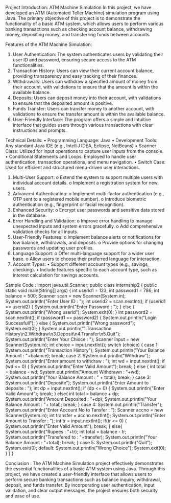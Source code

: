  

Project Introduction: ATM Machine Simulation
In this project, we have developed an ATM (Automated Teller Machine) simulation program using Java. 
The primary objective of this project is to demonstrate the functionality of a basic ATM system, which allows users to perform various banking transactions such as 
checking account balance, withdrawing money, depositing money, and transferring funds between accounts.

Features of the ATM Machine Simulation:
1.	User Authentication: The system authenticates users by validating their user ID and password, ensuring secure access to the ATM functionalities.
2.	Transaction History: Users can view their current account balance, providing transparency and easy tracking of their finances.
3.	Withdrawals: Users can withdraw a specified amount of money from their account, with validations to ensure that the amount is within the available balance.
4.	Deposits: Users can deposit money into their account, with validations to ensure that the deposited amount is positive.
5.	Funds Transfer: Users can transfer money to another account, with validations to ensure the transfer amount is within the available balance.
6.	User-Friendly Interface: The program offers a simple and intuitive interface that guides users through various transactions with clear instructions and prompts.

Technical Details:
•	Programming Language: Java
•	Development Tools: Any standard Java IDE (e.g., IntelliJ IDEA, Eclipse, NetBeans)
•	Scanner Class: Utilized for input operations to capture user inputs from the console.
•	Conditional Statements and Loops: Employed to handle user authentication, transaction operations, and menu navigation.
•	Switch Case: Used for efficient and structured menu-driven user interactions.

1.	Multi-User Support:
o	Extend the system to support multiple users with individual account details.
o	Implement a registration system for new users.
2.	Advanced Authentication:
o	Implement multi-factor authentication (e.g., OTP sent to a registered mobile number).
o	Introduce biometric authentication (e.g., fingerprint or facial recognition).
3.	Enhanced Security:
o	Encrypt user passwords and sensitive data stored in the database.
4.	Error Handling and Validation:
o	Improve error handling to manage unexpected inputs and system errors gracefully.
o	Add comprehensive validation checks for all inputs.
5.	User-Friendly Features:
o	Implement balance alerts or notifications for low balance, withdrawals, and deposits.
o	Provide options for changing passwords and updating user profiles.
6.	Language Support:
o	Offer multi-language support for a wider user base.
o	Allow users to choose their preferred language for interaction.
7.	 Account Types:
•	Support different account types (e.g., savings, checking).
•	Include features specific to each account type, such as interest calculation for savings accounts.

Sample Code :
import java.util.Scanner;
public class internship2 {
    public static void main(String[] args) {
        int userid1 = 123;
        int password1 = 786;
        int balance = 500;
        Scanner scan = new Scanner(System.in);
        System.out.println("Enter User ID : ");
        int userid2 = scan.nextInt();
        if (userid1 == userid2) {
            System.out.println("Enter Password : ");
        } else {
            System.out.println("Wrong userid");
            System.exit(0);
        }
        int password2 = scan.nextInt();
        if (password1 == password2) {
            System.out.println("Login Successfull");
        } else {
            System.out.println("Wrong password");
            System.exit(0);
        }
        System.out.println("1.Transaction History\n2.Withdraw\n3.Deposit\n4.Transfer\n5.Quit");
        System.out.println("Enter Your Chioce : ");
        Scanner input = new Scanner(System.in);
        int choice = input.nextInt();
        switch (choice) {
            case 1:
                System.out.println("Transaction History");
                System.out.println("Your Balance Amount : "+balance);
                break;
            case 2:
                System.out.println("Withdraw");
                System.out.println("Enter amount to withdraw : ");
                int wd = input.nextInt();
                if (wd <= 0) {
                    System.out.println("Enter Valid Amount");
                    break;
                } else {
                    int total = balance - wd;
                    System.out.println("Amount Withdrawn : "+wd);
                    System.out.println("Your Balance Amount : " + total);
                    break;
                }
            case 3:
                System.out.println("Deposite");
                System.out.println("Enter Amount to deposite : ");
                int dp = input.nextInt();
                if (dp <= 0)
                {
                    System.out.println("Enter Valid Amount");
                    break;
                }
                else{
                    int total = balance + dp;
                    System.out.println("Amount Deposited : "+dp);
                    System.out.println("Your Balance Amount : "+ total);
                    break;
                }
            case 4:
                System.out.println("Transfer");
                System.out.println("Enter Account No to Tansfer : ");
                Scanner accno = new Scanner(System.in);
                int transfer = accno.nextInt();
                System.out.println("Enter Amount to Transfer : ");
                int tr = input.nextInt();
                if(tr <= 0)
                {
                    System.out.println("Enter Valid Amount");
                    break;
                }
                else{
                    System.out.println("Rupees : "+tr);
                    int total = balance - tr;
                    System.out.println("Transfered to : "+transfer);
                    System.out.println("Your Balance Amount : "+total);
                    break;
                }
            case 5:
                System.out.println("Quit");
                System.exit(0);
            default:
                System.out.println("Wrong Choice");
                System.exit(0);
            }
        }
    }

Conclusion :
The ATM Machine Simulation project effectively demonstrates the essential functionalities of a basic ATM system using Java.
Through this project, we have created a user-friendly interface that allows users to perform secure banking transactions such as balance inquiry, withdrawal, deposit, and funds transfer. 
By incorporating user authentication, input validation, and clear output messages, the project ensures both security and ease of use.
